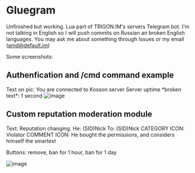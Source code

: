 # Gluegram
Unfinished but working. Lua part of TRIGON.IM's servers Telegram bot. I'm not talking in English so I will push commits on Russian an broken English languages. You may ask me about something through Issues or my email (amd@default.im)

Some screenshots:
## Authenfication and /cmd command example
Text on pic: You are connected to Kosson server
Server uptime \*broken text\*: 1 second
![image](https://cloud.githubusercontent.com/assets/9200174/21967382/3bab61d8-db8e-11e6-8121-96d6c5034369.png)

## Custom reputation moderation module
Text: Reputation changing.
He: (SID)Nick
To: (SID)Nick
CATEGORY  ICON: Violator
COMMENT ICON: He bought the permissions, and considers himself the smartest

Buttons: remove, ban for 1 hour, ban for 1 day

![image](https://cloud.githubusercontent.com/assets/9200174/21967388/4dcb17a0-db8e-11e6-8069-7839c6a6d2f8.png)

